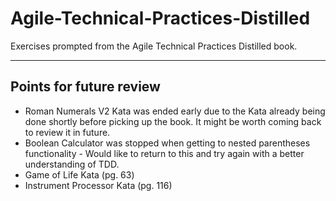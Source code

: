# Agile-Technical-Practices-Distilled
Exercises prompted from the Agile Technical Practices Distilled book.




---
## Points for future review
- Roman Numerals V2 Kata was ended early due to the Kata already being done shortly before picking up the book. It might be worth coming back to review it in future.
- Boolean Calculator was stopped when getting to nested parentheses functionality - Would like to return to this and try again with a better understanding of TDD.
- Game of Life Kata (pg. 63)
- Instrument Processor Kata (pg. 116)